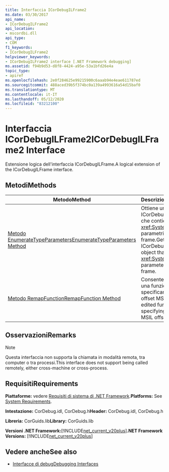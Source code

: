```yaml
---
title: Interfaccia ICorDebugILFrame2
ms.date: 03/30/2017
api_name:
- ICorDebugILFrame2
api_location:
- mscordbi.dll
api_type:
- COM
f1_keywords:
- ICorDebugILFrame2
helpviewer_keywords:
- ICorDebugILFrame2 interface [.NET Framework debugging]
ms.assetid: f94b9d53-d8f8-4424-a95e-53a1bfd26e4a
topic_type:
- apiref
ms.openlocfilehash: 2e0f284625e99215900c6aaab94e4eae611787ed
ms.sourcegitcommit: 488aced39b5f374bc0a139a4993616a54d15baf0
ms.translationtype: MT
ms.contentlocale: it-IT
ms.lasthandoff: 05/12/2020
ms.locfileid: "83212100"
---
```

# <a name="icordebugilframe2-interface"></a><span data-ttu-id="a9e3f-102">Interfaccia ICorDebugILFrame2</span><span class="sxs-lookup"><span data-stu-id="a9e3f-102">ICorDebugILFrame2 Interface</span></span>

<span data-ttu-id="a9e3f-103">Estensione logica dell'interfaccia ICorDebugILFrame.</span><span class="sxs-lookup"><span data-stu-id="a9e3f-103">A logical extension of the ICorDebugILFrame interface.</span></span>  
  
## <a name="methods"></a><span data-ttu-id="a9e3f-104">Metodi</span><span class="sxs-lookup"><span data-stu-id="a9e3f-104">Methods</span></span>  
  
|<span data-ttu-id="a9e3f-105">Metodo</span><span class="sxs-lookup"><span data-stu-id="a9e3f-105">Method</span></span>|<span data-ttu-id="a9e3f-106">Descrizione</span><span class="sxs-lookup"><span data-stu-id="a9e3f-106">Description</span></span>|  
|------------|-----------------|  
|[<span data-ttu-id="a9e3f-107">Metodo EnumerateTypeParameters</span><span class="sxs-lookup"><span data-stu-id="a9e3f-107">EnumerateTypeParameters Method</span></span>](icordebugilframe2-enumeratetypeparameters-method.md)|<span data-ttu-id="a9e3f-108">Ottiene un oggetto ICorDebugTypeEnum che contiene i <xref:System.Type> parametri in questo frame.</span><span class="sxs-lookup"><span data-stu-id="a9e3f-108">Gets an ICorDebugTypeEnum object that contains the <xref:System.Type> parameters in this frame.</span></span>|  
|[<span data-ttu-id="a9e3f-109">Metodo RemapFunction</span><span class="sxs-lookup"><span data-stu-id="a9e3f-109">RemapFunction Method</span></span>](icordebugilframe2-remapfunction-method.md)|<span data-ttu-id="a9e3f-110">Consente di rimappare una funzione modificata specificando il nuovo offset MSIL.</span><span class="sxs-lookup"><span data-stu-id="a9e3f-110">Remaps an edited function by specifying the new MSIL offset.</span></span>|  
  
## <a name="remarks"></a><span data-ttu-id="a9e3f-111">Osservazioni</span><span class="sxs-lookup"><span data-stu-id="a9e3f-111">Remarks</span></span>  
  
> [!NOTE]
> <span data-ttu-id="a9e3f-112">Questa interfaccia non supporta la chiamata in modalità remota, tra computer o tra processi.</span><span class="sxs-lookup"><span data-stu-id="a9e3f-112">This interface does not support being called remotely, either cross-machine or cross-process.</span></span>  
  
## <a name="requirements"></a><span data-ttu-id="a9e3f-113">Requisiti</span><span class="sxs-lookup"><span data-stu-id="a9e3f-113">Requirements</span></span>  
 <span data-ttu-id="a9e3f-114">**Piattaforme:** vedere [Requisiti di sistema di .NET Framework](../../get-started/system-requirements.md).</span><span class="sxs-lookup"><span data-stu-id="a9e3f-114">**Platforms:** See [System Requirements](../../get-started/system-requirements.md).</span></span>  
  
 <span data-ttu-id="a9e3f-115">**Intestazione:** CorDebug.idl, CorDebug.h</span><span class="sxs-lookup"><span data-stu-id="a9e3f-115">**Header:** CorDebug.idl, CorDebug.h</span></span>  
  
 <span data-ttu-id="a9e3f-116">**Libreria:** CorGuids.lib</span><span class="sxs-lookup"><span data-stu-id="a9e3f-116">**Library:** CorGuids.lib</span></span>  
  
 <span data-ttu-id="a9e3f-117">**Versioni .NET Framework:**[!INCLUDE[net_current_v20plus](../../../../includes/net-current-v20plus-md.md)]</span><span class="sxs-lookup"><span data-stu-id="a9e3f-117">**.NET Framework Versions:** [!INCLUDE[net_current_v20plus](../../../../includes/net-current-v20plus-md.md)]</span></span>  
  
## <a name="see-also"></a><span data-ttu-id="a9e3f-118">Vedere anche</span><span class="sxs-lookup"><span data-stu-id="a9e3f-118">See also</span></span>

- [<span data-ttu-id="a9e3f-119">Interfacce di debug</span><span class="sxs-lookup"><span data-stu-id="a9e3f-119">Debugging Interfaces</span></span>](debugging-interfaces.md)
